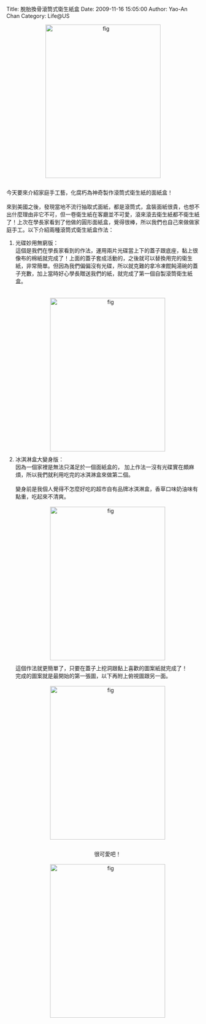Title: 脫胎換骨滾筒式衛生紙盒
Date: 2009-11-16 15:05:00
Author: Yao-An Chan
Category: Life@US


<div class='post'>
<a href="http://4.bp.blogspot.com/_mvtDPM7iODU/SwHcTRJLQrI/AAAAAAAAE70/fvBmvqqkK6w/s1600/DSC00621.JPG"><img alt="fig" border="0" id="BLOGGER_PHOTO_ID_5404843251398820530" src="http://4.bp.blogspot.com/_mvtDPM7iODU/SwHcTRJLQrI/AAAAAAAAE70/fvBmvqqkK6w/s400/DSC00621.JPG" style="cursor: pointer; display: block; height: 400px; margin: 0px auto 10px; text-align: center; width: 300px;" /></a><br />今天要來介紹家庭手工藝，化腐朽為神奇製作滾筒式衛生紙的面紙盒！<br /><br />來到美國之後，發現當地不流行抽取式面紙，都是滾筒式，盒裝面紙很貴，也想不出什麼理由非它不可，但一卷衛生紙在客廳並不可愛，滾來滾去衛生紙都不衛生紙了！上次在學長家看到了他做的圓形面紙盒，覺得很棒，所以我們也自己來做做家庭手工。以下介紹兩種滾筒式衛生紙盒作法：<br /><ol><li>光碟妙用無窮版：<br />這個是我們在學長家看到的作法，運用兩片光碟當上下的蓋子跟底座，黏上很像布的棉紙就完成了！上面的蓋子套成活動的，之後就可以替換用完的衛生紙，非常簡單。但因為我們偏偏沒有光碟，所以就克難的拿冷凍餛飩湯碗的蓋子充數，加上當時好心學長贈送我們的紙，就完成了第一個自製滾筒衛生紙盒。<br /><br /><br /><a href="http://4.bp.blogspot.com/_mvtDPM7iODU/SwHfYODssGI/AAAAAAAAE78/xbFRMheEnCg/s1600/DSC00622.JPG"><img alt="fig" border="0" id="BLOGGER_PHOTO_ID_5404846635004768354" src="http://4.bp.blogspot.com/_mvtDPM7iODU/SwHfYODssGI/AAAAAAAAE78/xbFRMheEnCg/s400/DSC00622.JPG" style="cursor: pointer; display: block; height: 400px; margin: 0px auto 10px; text-align: center; width: 300px;" /></a></li><li>冰淇淋盒大變身版：<br />因為一個家裡是無法只滿足於一個面紙盒的， 加上作法一沒有光碟實在頗麻煩，所以我們就利用吃完的冰淇淋盒來做第二個。<br /><br />變身前是我個人覺得不怎麼好吃的超市自有品牌冰淇淋盒，香草口味奶油味有點重，吃起來不清爽。<br /><br /><a href="http://3.bp.blogspot.com/_mvtDPM7iODU/SwHhr1c0RII/AAAAAAAAE8E/JNMDkUdIFyM/s1600/DSC00618.JPG"><img alt="fig" border="0" id="BLOGGER_PHOTO_ID_5404849171019875458" src="http://3.bp.blogspot.com/_mvtDPM7iODU/SwHhr1c0RII/AAAAAAAAE8E/JNMDkUdIFyM/s400/DSC00618.JPG" style="cursor: pointer; display: block; height: 400px; margin: 0px auto 10px; text-align: center; width: 300px;" /></a>這個作法就更簡單了，只要在蓋子上挖洞跟黏上喜歡的圖案紙就完成了！<br />完成的圖案就是最開始的第一張圖，以下再附上俯視圖跟另一面。<br /><br /><div style="text-align: center;"><a href="http://3.bp.blogspot.com/_mvtDPM7iODU/SwHjAGc3LTI/AAAAAAAAE8U/Xrkk09TGD0s/s1600/DSC00619.JPG"><img alt="fig" border="0" id="BLOGGER_PHOTO_ID_5404850618692480306" src="http://3.bp.blogspot.com/_mvtDPM7iODU/SwHjAGc3LTI/AAAAAAAAE8U/Xrkk09TGD0s/s400/DSC00619.JPG" style="cursor: pointer; display: block; height: 400px; margin: 0px auto 10px; text-align: center; width: 300px;" /></a><br />很可愛吧！<br /><br /></div></li><a href="http://2.bp.blogspot.com/_mvtDPM7iODU/SwHi_vIcBJI/AAAAAAAAE8M/2Is_DpJ84ac/s1600/DSC00620.JPG"><img alt="fig" border="0" id="BLOGGER_PHOTO_ID_5404850612432798866" src="http://2.bp.blogspot.com/_mvtDPM7iODU/SwHi_vIcBJI/AAAAAAAAE8M/2Is_DpJ84ac/s400/DSC00620.JPG" style="cursor: pointer; display: block; height: 400px; margin: 0px auto 10px; text-align: center; width: 300px;" /></a></ol></div>

